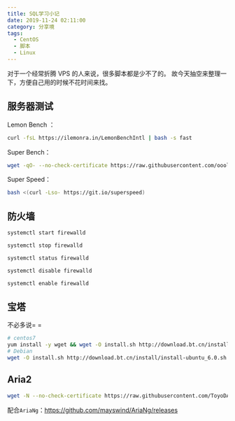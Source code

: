 ```yaml
---
title: SQL学习小记
date: 2019-11-24 02:11:00
category: 分享境
tags:
  - CentOS
  - 脚本
  - Linux
---
```

对于一个经常折腾 VPS 的人来说，很多脚本都是少不了的。
故今天抽空来整理一下，方便自己用的时候不花时间来找。
## 服务器测试

Lemon Bench ：

```bash
curl -fsL https://ilemonra.in/LemonBenchIntl | bash -s fast
```

Super Bench：

```bash
wget -qO- --no-check-certificate https://raw.githubusercontent.com/oooldking/script/master/superbench.sh | bash
```

Super Speed：

```bash
bash <(curl -Lso- https://git.io/superspeed)
```

## 防火墙

```bash
systemctl start firewalld

systemctl stop firewalld

systemctl status firewalld

systemctl disable firewalld

systemctl enable firewalld
```

## 宝塔

不必多说= =

```bash
# centos7
yum install -y wget && wget -O install.sh http://download.bt.cn/install/install_6.0.sh && sh install.sh
# Debian
wget -O install.sh http://download.bt.cn/install/install-ubuntu_6.0.sh && bash install.sh
```

## Aria2

```bash
wget -N --no-check-certificate https://raw.githubusercontent.com/ToyoDAdoubiBackup/doubi/master/aria2.sh && chmod +x aria2.sh && bash aria2.sh
```

配合`AriaNg`：https://github.com/mayswind/AriaNg/releases
